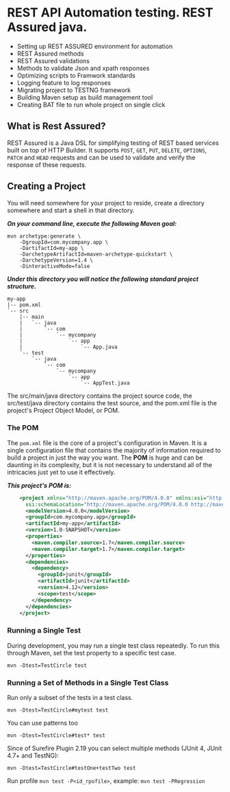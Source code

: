 # REST API Automation testing. REST Assured java.
* Setting up REST ASSURED environment for automation
* REST Assured methods
* REST Assured validations
* Methods to validate Json and xpath responses
* Optimizing scripts to Framwork standards
* Logging feature to log responses
* Migrating project to TESTNG framework
* Building Maven setup as build management tool 
* Creating BAT file to run whole project on single click
## What is Rest Assured? 
REST Assured is a Java DSL for simplifying testing of REST based services built on top 
of HTTP Builder. It supports `POST`, `GET`, `PUT`, `DELETE`, `OPTIONS`, `PATCH` and `HEAD` 
requests and can be used to validate and verify the response of these requests. 
## Creating a Project
You will need somewhere for your project to reside, create a directory somewhere and start a shell in that directory. 

<i><b> On your command line, execute the following Maven goal:</b></i>

    mvn archetype:generate \
        -DgroupId=com.mycompany.app \
        -DartifactId=my-app \
        -DarchetypeArtifactId=maven-archetype-quickstart \
        -DarchetypeVersion=1.4 \
        -DinteractiveMode=false

<i><b> Under this directory you will notice the following standard project structure.</b></i>

    my-app
    |-- pom.xml
    `-- src
        |-- main
        |   `-- java
        |       `-- com
        |           `-- mycompany
        |               `-- app
        |                   `-- App.java
        `-- test
            `-- java
                `-- com
                    `-- mycompany
                        `-- app
                            `-- AppTest.java
                            
The src/main/java directory contains the project source code, the src/test/java directory contains the test source, 
and the pom.xml file is the project's Project Object Model, or POM.

### The POM

The `pom.xml` file is the core of a project's configuration in Maven. 
It is a single configuration file that contains the majority of information required to build a project in just the way you want. 
The <b>POM</b> is huge and can be daunting in its complexity, but it is not necessary to understand all of the intricacies just yet to use it effectively. 

<b><i>This project's POM is:</b></i>
```xml
    <project xmlns="http://maven.apache.org/POM/4.0.0" xmlns:xsi="http://www.w3.org/2001/XMLSchema-instance"
      xsi:schemaLocation="http://maven.apache.org/POM/4.0.0 http://maven.apache.org/xsd/maven-4.0.0.xsd">
      <modelVersion>4.0.0</modelVersion>
      <groupId>com.mycompany.app</groupId>
      <artifactId>my-app</artifactId>
      <version>1.0-SNAPSHOT</version> 
      <properties>
        <maven.compiler.source>1.7</maven.compiler.source>
        <maven.compiler.target>1.7</maven.compiler.target>
      </properties>
      <dependencies>
        <dependency>
          <groupId>junit</groupId>
          <artifactId>junit</artifactId>
          <version>4.12</version>
          <scope>test</scope>
        </dependency>
      </dependencies>
    </project>
```
### Running a Single Test

During development, you may run a single test class repeatedly. To run this through Maven, set the test property to a specific test case.
    
    mvn -Dtest=TestCircle test
### Running a Set of Methods in a Single Test Class

Run only a subset of the tests in a test class.

    mvn -Dtest=TestCircle#mytest test

You can use patterns too

    mvn -Dtest=TestCircle#test* test

Since of Surefire Plugin 2.19 you can select multiple methods (JUnit 4, JUnit 4.7+ and TestNG):

    mvn -Dtest=TestCircle#testOne+testTwo test
Run profile `mvn test -P<id_rpofile>`, example: `mvn test -PRegression`